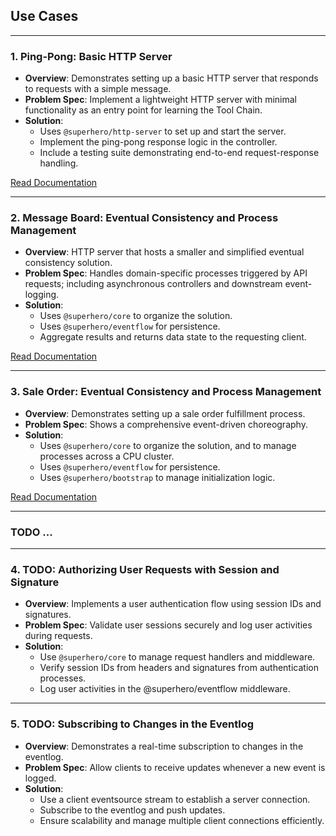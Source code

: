 ## Use Cases

---

### 1. Ping-Pong: Basic HTTP Server

- **Overview**: Demonstrates setting up a basic HTTP server that responds to requests with a simple message.
- **Problem Spec**: Implement a lightweight HTTP server with minimal functionality as an entry point for learning the Tool Chain.
- **Solution**:
  - Uses `@superhero/http-server` to set up and start the server.
  - Implement the ping-pong response logic in the controller.
  - Include a testing suite demonstrating end-to-end request-response handling.

[Read Documentation](/use-cases/1-ping-pong.md)

---

### 2. Message Board: Eventual Consistency and Process Management

- **Overview**: HTTP server that hosts a smaller and simplified eventual consistency solution.
- **Problem Spec**: Handles domain-specific processes triggered by API requests; including asynchronous controllers and downstream event-logging.
- **Solution**:
  - Uses `@superhero/core` to organize the solution.
  - Uses `@superhero/eventflow` for persistence.
  - Aggregate results and returns data state to the requesting client.

[Read Documentation](/use-cases/2-message-board.md)

---

### 3. Sale Order: Eventual Consistency and Process Management

- **Overview**: Demonstrates setting up a sale order fulfillment process.
- **Problem Spec**: Shows a comprehensive event-driven choreography.
- **Solution**:
  - Uses `@superhero/core` to organize the solution, and to manage processes across a CPU cluster.
  - Uses `@superhero/eventflow` for persistence.
  - Uses `@superhero/bootstrap` to manage initialization logic.

[Read Documentation](/use-cases/3-sale-order.md)

---

### TODO ...

---

### 4. TODO: Authorizing User Requests with Session and Signature

- **Overview**: Implements a user authentication flow using session IDs and signatures.
- **Problem Spec**: Validate user sessions securely and log user activities during requests.
- **Solution**:
  - Use `@superhero/core` to manage request handlers and middleware.
  - Verify session IDs from headers and signatures from authentication processes.
  - Log user activities in the @superhero/eventflow middleware.

---

### 5. TODO: Subscribing to Changes in the Eventlog

- **Overview**: Demonstrates a real-time subscription to changes in the eventlog.
- **Problem Spec**: Allow clients to receive updates whenever a new event is logged.
- **Solution**:
  - Use a client eventsource stream to establish a server connection.
  - Subscribe to the eventlog and push updates.
  - Ensure scalability and manage multiple client connections efficiently.